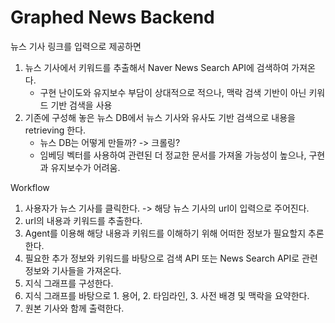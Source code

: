 # Graphed News Backend

뉴스 기사 링크를 입력으로 제공하면
1. 뉴스 기사에서 키워드를 추출해서 Naver News Search API에 검색하여 가져온다.  
    - 구현 난이도와 유지보수 부담이 상대적으로 적으나, 맥락 검색 기반이 아닌 키워드 기반 검색을 사용
2. 기존에 구성해 놓은 뉴스 DB에서 뉴스 기사와 유사도 기반 검색으로 내용을 retrieving 한다.
    - 뉴스 DB는 어떻게 만들까? -> 크롤링?
    - 임베딩 벡터를 사용하여 관련된 더 정교한 문서를 가져올 가능성이 높으나, 구현과 유지보수가 어려움.

Workflow
1. 사용자가 뉴스 기사를 클릭한다. -> 해당 뉴스 기사의 url이 입력으로 주어진다. 
2. url의 내용과 키워드를 추출한다.
3. Agent를 이용해 해당 내용과 키워드를 이해하기 위해 어떠한 정보가 필요할지 추론한다. 
4. 필요한 추가 정보와 키워드를 바탕으로 검색 API 또는 News Search API로 관련 정보와 기사들을 가져온다. 
5. 지식 그래프를 구성한다.
6. 지식 그래프를 바탕으로 1. 용어, 2. 타임라인, 3. 사전 배경 및 맥락을 요약한다. 
7. 원본 기사와 함께 출력한다.
